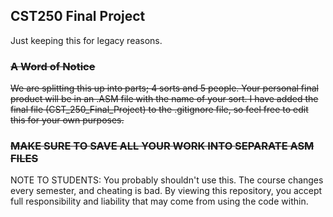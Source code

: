  CST250 Final Project
 --------------------
 
 Just keeping this for legacy reasons.
 
### ~~A Word of Notice~~

~~We are splitting this up into parts; 4 sorts and 5 people.  Your personal final product will be in an .ASM file with the name of your sort.  I have added the final file (CST_250_Final_Project) to the .gitignore file, so feel free to edit this for your own purposes.~~  
### ~~MAKE SURE TO SAVE ALL YOUR WORK INTO SEPARATE ASM FILES~~


NOTE TO STUDENTS: 
  You probably shouldn't use this. The course changes every semester, and 
  cheating is bad. By viewing this repository, you accept full responsibility 
  and liability that may come from using the code within.
